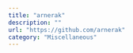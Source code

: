 ```yaml
---
title: "arnerak"
description: ""
url: "https://github.com/arnerak"
category: "Miscellaneous"
---
```

